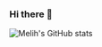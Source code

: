### Hi there 👋

<!--START_SECTION:activity-->

<p align="left">
 <img src="https://github-readme-stats.vercel.app/api?username=MelihEmreGuler&show_icons=true&theme=merko" alt="Melih's GitHub stats"/>
</p>